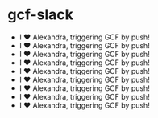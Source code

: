 # gcf-slack

- I ❤️ Alexandra, triggering GCF by push!
- I ❤️ Alexandra, triggering GCF by push!
- I ❤️ Alexandra, triggering GCF by push!
- I ❤️ Alexandra, triggering GCF by push!
- I ❤️ Alexandra, triggering GCF by push!
- I ❤️ Alexandra, triggering GCF by push!
- I ❤️ Alexandra, triggering GCF by push!
- I ❤️ Alexandra, triggering GCF by push!
- I ❤️ Alexandra, triggering GCF by push!
